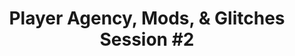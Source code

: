 ---
layout: default
category: session
id: player-agency-mods-glitches-session-2
title: Player Agency, Mods, & Glitches Session &#35;2

day: Saturday
time: 3&colon;00pm - 4&colon;15pm
timeorder: 7
room: Rm. 803
---